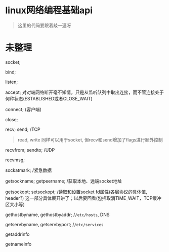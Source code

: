 # linux网络编程基础api

> 这里的代码要跟着敲一遍呀

# 未整理

socket;

bind;

listen;

accept;
对对端网络断开毫不知情，只是从监听队列中取出连接，而不管连接处于何种状态(ESTABLISHED或者CLOSE_WAIT)

connect; (客户端)

close;

recv; send; /TCP

> read, write 同样可以用于socket, 但recv和send增加了flags进行额外控制

recvfrom; sendto; /UDP

recvmsg; 

sockatmark; /紧急数据

getsockname; getpeername; /获取本地、远端socket地址

getsockopt; setsockopt; /读取和设置socket fd属性(各层协议的具体值, header?)
这一部分具体展开讲了；以后要回看(包括取消TIME_WAIT，TCP缓冲区大小等)

gethostbyname, gethostbyaddr; /`/etc/hosts`, DNS

getservbyname, getservbyport; /`/etc/services`

getaddrinfo

getnameinfo